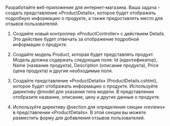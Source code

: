 Разработайте веб-приложение для интернет-магазина. Ваша задача - создать представление «ProductDetails», которое будет отображать подробную информацию о продукте, а также предоставлять место для отзывов пользователей.

1) Создайте новый контроллер «ProductController» с действием Details. Это действие будет отвечать за отображение подробной информации о продукте.

2) Создайте модель Product, которая будет представлять продукт. Модель должна содержать следующие поля: Id (идентификатор), Name (название продукта), Description (описание продукта), Price (цена продукта) и другие необходимые поля.

3) Создайте представление «ProductDetails» (ProductDetails.cshtml), которое будет отображать информацию о продукте. Используйте директиву @model для указания типа модели. В представлении отобразите название, описание, цену и другие данные о продукте.

4) Используйте директиву @section для определения секции «reviews» в представлении «ProductDetails». В этой секции вы можете разместить форму для добавления отзывов пользователей.
